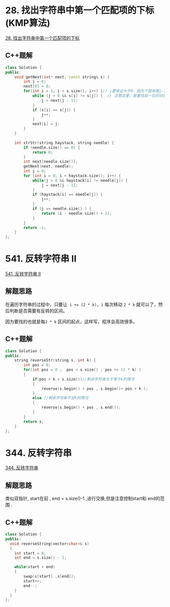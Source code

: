 
# 28. 找出字符串中第一个匹配项的下标(KMP算法)
[28. 找出字符串中第一个匹配项的下标](https://leetcode.cn/problems/find-the-index-of-the-first-occurrence-in-a-string/)



## C++题解
```cpp
class Solution {
public:
    void getNext(int* next, const string& s) {
        int j = 0;
        next[0] = 0;
        for(int i = 1; i < s.size(); i++) {// j要保证大于0，因为下面有取j-1作为数组下标的操作
            while (j > 0 && s[i] != s[j]) {  // 注意这里，是要找前一位的对应的回退位置了
                j = next[j - 1];
            }
            if (s[i] == s[j]) {
                j++;
            }
            next[i] = j;
        }
    }
    
    int strStr(string haystack, string needle) {
        if (needle.size() == 0) {
            return 0;
        }
        int next[needle.size()];
        getNext(next, needle);
        int j = 0;
        for (int i = 0; i < haystack.size(); i++) {
            while(j > 0 && haystack[i] != needle[j]) {
                j = next[j - 1];
            }
            if (haystack[i] == needle[j]) {
                j++;
            }
            if (j == needle.size() ) {
                return (i - needle.size() + 1);
            }
        }
        return -1;
    }
};
```



# 541. 反转字符串 II
[541. 反转字符串 II](https://leetcode.cn/problems/reverse-string-ii/)

## 解题思路
在遍历字符串的过程中，只要让` i += (2 * k)`，`i` 每次移动 `2 * k` 就可以了，然后判断是否需要有反转的区间。

因为要找的也就是每`2 * k` 区间的起点，这样写，程序会高效很多。

## C++题解
```cpp
class Solution {
public:
    string reverseStr(string s, int k) {
        int pos = 0;
        for(int pos = 0 ;  pos < s.size() ; pos += (2 * k) )
        {
            if(pos + k < s.size())//剩余字符串大于等于k的情况
            {
                reverse(s.begin() + pos , s.begin()+ pos + k );
            }
            else //剩余字符串不足k的情况
            {
                reverse(s.begin() + pos , s.end());
            }
        }
        return s;
    }
};
```

# 344. 反转字符串
 [344. 反转字符串](https://leetcode.cn/problems/reverse-string/)

## 解题思路
类似双指针, start在前 , end = s.size()-1 ,进行交换,但是注意控制start和 end的范围 .

## C++题解
```cpp
class Solution {
public:
  void reverseString(vector<char>& s) 
  {
    int start = 0;
    int end = s.size() - 1;

    while(start < end)
    {
        swap(s[start] ,s[end]);
        start++;
        end--;
    }
  }
};
```